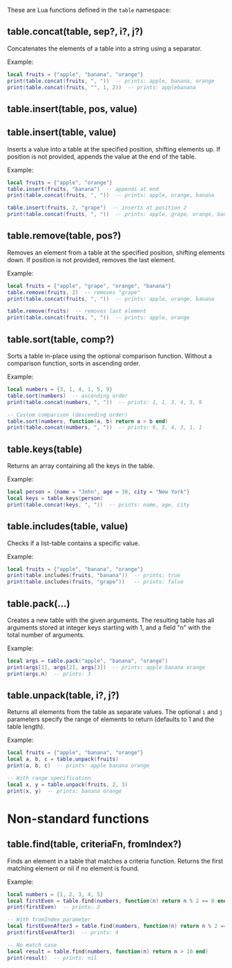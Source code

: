 These are Lua functions defined in the `table` namespace:

## table.concat(table, sep?, i?, j?)
Concatenates the elements of a table into a string using a separator.

Example:
```lua
local fruits = {"apple", "banana", "orange"}
print(table.concat(fruits, ", "))  -- prints: apple, banana, orange
print(table.concat(fruits, "", 1, 2))  -- prints: applebanana
```

## table.insert(table, pos, value)
## table.insert(table, value)
Inserts a value into a table at the specified position, shifting elements up. If position is not provided, appends the value at the end of the table.

Example:
```lua
local fruits = {"apple", "orange"}
table.insert(fruits, "banana")  -- appends at end
print(table.concat(fruits, ", "))  -- prints: apple, orange, banana

table.insert(fruits, 2, "grape")  -- inserts at position 2
print(table.concat(fruits, ", "))  -- prints: apple, grape, orange, banana
```

## table.remove(table, pos?)
Removes an element from a table at the specified position, shifting elements down. If position is not provided, removes the last element.

Example:
```lua
local fruits = {"apple", "grape", "orange", "banana"}
table.remove(fruits, 2)  -- removes "grape"
print(table.concat(fruits, ", "))  -- prints: apple, orange, banana

table.remove(fruits)  -- removes last element
print(table.concat(fruits, ", "))  -- prints: apple, orange
```

## table.sort(table, comp?)
Sorts a table in-place using the optional comparison function. Without a comparison function, sorts in ascending order.

Example:
```lua
local numbers = {3, 1, 4, 1, 5, 9}
table.sort(numbers)  -- ascending order
print(table.concat(numbers, ", "))  -- prints: 1, 1, 3, 4, 5, 9

-- Custom comparison (descending order)
table.sort(numbers, function(a, b) return a > b end)
print(table.concat(numbers, ", "))  -- prints: 9, 5, 4, 3, 1, 1
```

## table.keys(table)
Returns an array containing all the keys in the table.

Example:
```lua
local person = {name = "John", age = 30, city = "New York"}
local keys = table.keys(person)
print(table.concat(keys, ", "))  -- prints: name, age, city
```

## table.includes(table, value)
Checks if a list-table contains a specific value.

Example:
```lua
local fruits = {"apple", "banana", "orange"}
print(table.includes(fruits, "banana"))  -- prints: true
print(table.includes(fruits, "grape"))   -- prints: false
```

## table.pack(...)
Creates a new table with the given arguments. The resulting table has all arguments stored at integer keys starting with 1, and a field "n" with the total number of arguments.

Example:
```lua
local args = table.pack("apple", "banana", "orange")
print(args[1], args[2], args[3])  -- prints: apple banana orange
print(args.n)  -- prints: 3
```

## table.unpack(table, i?, j?)
Returns all elements from the table as separate values. The optional `i` and `j` parameters specify the range of elements to return (defaults to 1 and the table length).

Example:
```lua
local fruits = {"apple", "banana", "orange"}
local a, b, c = table.unpack(fruits)
print(a, b, c)  -- prints: apple banana orange

-- With range specification
local x, y = table.unpack(fruits, 2, 3)
print(x, y)  -- prints: banana orange
```

# Non-standard functions
## table.find(table, criteriaFn, fromIndex?)
Finds an element in a table that matches a criteria function. Returns the first matching element or nil if no element is found.

Example:
```lua
local numbers = {1, 2, 3, 4, 5}
local firstEven = table.find(numbers, function(n) return n % 2 == 0 end)
print(firstEven)  -- prints: 2

-- With fromIndex parameter
local firstEvenAfter3 = table.find(numbers, function(n) return n % 2 == 0 end, 3)
print(firstEvenAfter3)  -- prints: 4

-- No match case
local result = table.find(numbers, function(n) return n > 10 end)
print(result)  -- prints: nil
```
